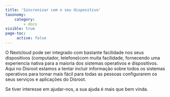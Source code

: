 ```yaml
---
title: 'Sincronizar com o seu dispositivo'
taxonomy:
    category:
        - docs
visible: true
page-toc:
     active: false
---
```


O Nextcloud pode ser integrado com bastante facilidade nos seus dispositivos (computador, telefone)com muita facilidade, fornecendo uma experiencia nativa para a maioria dos sistemas operativos e dispositivos.
Aqui no Disroot estamos a tentar incluir informação sobre todos os sistemas operativos para tornar mais fácil para todas as pessoas configurarem os seus serviços e aplicações do Disroot.

Se tiver interesse em ajudar-nos, a sua ajuda é mais que bem vinda.
